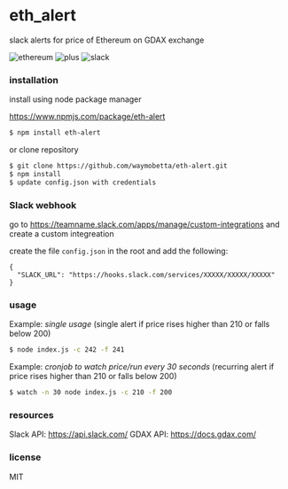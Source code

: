 # eth_alert
slack alerts for price of Ethereum on GDAX exchange

![ethereum](https://cloud.githubusercontent.com/assets/17755587/26422284/0ebae216-407e-11e7-8b4e-c3380f5ca461.png) ![plus](https://cloud.githubusercontent.com/assets/17755587/26422342/4b342e28-407e-11e7-8a58-4f507a61e429.png) ![slack](https://cloud.githubusercontent.com/assets/17755587/26422304/1d4ce43c-407e-11e7-946b-601ec0141242.png)


### installation

install using node package manager

https://www.npmjs.com/package/eth-alert
```bash
$ npm install eth-alert
```

or clone repository
```bash
$ git clone https://github.com/waymobetta/eth-alert.git
$ npm install
$ update config.json with credentials
```

### Slack webhook
go to https://teamname.slack.com/apps/manage/custom-integrations and create a custom integreation

create the file `config.json` in the root and add the following:

```
{
  "SLACK_URL": "https://hooks.slack.com/services/XXXXX/XXXXX/XXXXX"
}

```

### usage

Example: _single usage_ (single alert if price rises higher than 210 or falls below 200)
```bash
$ node index.js -c 242 -f 241
```

Example: _cronjob to watch price/run every 30 seconds_ (recurring alert if price rises higher than 210 or falls below 200)
```bash
$ watch -n 30 node index.js -c 210 -f 200
```

### resources
Slack API: https://api.slack.com/
GDAX API: https://docs.gdax.com/

### license
MIT

